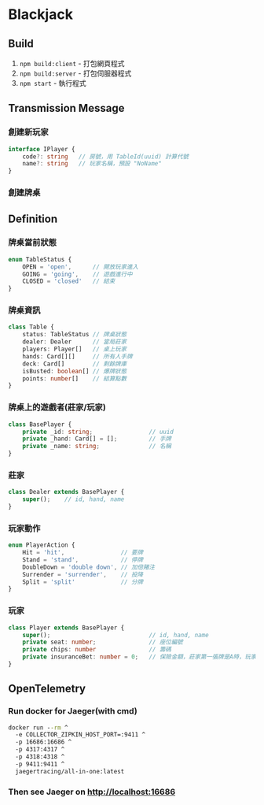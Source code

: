 # Blackjack

## Build

1. `npm build:client` - 打包網頁程式
2. `npm build:server` - 打包伺服器程式
3. `npm start` - 執行程式

## Transmission Message

### 創建新玩家

```ts
interface IPlayer {
    code?: string   // 房號，用 TableId(uuid) 計算代號
    name?: string   // 玩家名稱，預設 "NoName"
}
```

### 創建牌桌


## Definition

### 牌桌當前狀態

```ts
enum TableStatus {
    OPEN = 'open',      // 開放玩家進入
    GOING = 'going',    // 遊戲進行中
    CLOSED = 'closed'   // 結束
}
```

### 牌桌資訊

```ts
class Table {
    status: TableStatus // 牌桌狀態
    dealer: Dealer      // 當局莊家
    players: Player[]   // 桌上玩家
    hands: Card[][]     // 所有人手牌
    deck: Card[]        // 剩餘牌庫
    isBusted: boolean[] // 爆牌狀態
    points: number[]    // 結算點數
}
```

### 牌桌上的遊戲者(莊家/玩家)

```ts
class BasePlayer {
    private _id: string;                // uuid
    private _hand: Card[] = [];         // 手牌
    private _name: string;              // 名稱
}
```

### 莊家

```ts
class Dealer extends BasePlayer {
    super();    // id, hand, name
}
```

### 玩家動作

```ts
enum PlayerAction {
    Hit = 'hit',                // 要牌
    Stand = 'stand',            // 停牌
    DoubleDown = 'double down', // 加倍賭注
    Surrender = 'surrender',    // 投降
    Split = 'split'             // 分牌
}
```

### 玩家

```ts
class Player extends BasePlayer {
    super();                            // id, hand, name
    private seat: number;               // 座位編號
    private chips: number               // 籌碼
    private insuranceBet: number = 0;   // 保險金額，莊家第一張牌是A時，玩家可選擇購買保險
}
```

## OpenTelemetry

### Run docker for Jaeger(with cmd)

```cmd
docker run --rm ^
  -e COLLECTOR_ZIPKIN_HOST_PORT=:9411 ^
  -p 16686:16686 ^
  -p 4317:4317 ^
  -p 4318:4318 ^
  -p 9411:9411 ^
  jaegertracing/all-in-one:latest
```

### Then see Jaeger on <http://localhost:16686>
